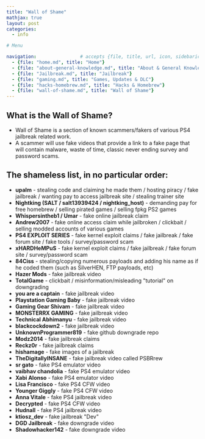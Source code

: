 ```yaml
---
title: "Wall of Shame"
mathjax: true
layout: post
categories:
  - info

# Menu

navigation:                # accepts {file, title, url, icon, sidebaricon}
  - {file: "home.md", title: "Home"}
  - {file: "about-general-knowledge.md", title: "About & General Knowledge"}
  - {file: "Jailbreak.md", title: "Jailbreak"}
  - {file: "gaming.md", title: "Games, Updates & DLC"}
  - {file: "hacks-homebrew.md", title: "Hacks & Homebrew"}
  - {file: "wall-of-shame.md", title: "Wall of Shame"}
---
```



## What is the Wall of Shame?
 * Wall of Shame is a section of known scammers/fakers of various PS4 jailbreak related work.
 * A scammer will use fake videos that provide a link to a fake page that will contain malware, waste of time, classic never ending survey and password scams.
 
## The shameless list, in no particular order:

* **upalm** - stealing code and claiming he made them / hosting piracy / fake jailbreak / wanting pay to access jailbreak site / stealing trainer site
* **Nightking (SALT / salt13939424 / nightking_host)** - demanding pay for free homebrew / selling pirated games / selling fpkg PS2 games
* **Whispersintheb1 / Umar** - fake online jailbreak claim
* **Andrew2007** - fake online access claim while jailbroken / clickbait / selling modded accounts of various games
* **PS4 EXPLOIT SERIES** - fake kernel exploit claims / fake jailbreak / fake forum site / fake tools / survey/password scam
* **xHARDHeMPuS** - fake kernel exploit claims / fake jailbreak / fake forum site / survey/password scam
* **84Ciss** - stealing/copying numerous payloads and adding his name as if he coded them (such as SilverHEN, FTP payloads, etc)
* **Hazer Mods** - fake jailbreak video
* **TotalGame** - clickbait / misinformation/misleading "tutorial" on downgrading
* **you are a captain** - fake jailbreak video
* **Playstation Gaming Baby** - fake jailbreak video
* **Gaming Gear Shivam** - fake jailbreak video
* **MONSTERRX GAMING** - fake jailbreak video
* **Technical Abhimanyu** - fake jailbreak video
* **blackcockdown2** - fake jailbreak video
* **UnknownProgrammer819** - fake github downgrade repo
* **Modz2014** - fake jailbreak claims
* **Reckz0r** - fake jailbreak claims
* **hishamage** - fake images of a jailbreak
* **TheDigitallyINSANE** - fake jailbreak video called PSBRrew
* **sr gato** - fake PS4 emulator video
* **vaibhav chandolia** - fake PS4 emulator video
* **Xabi Alonso** - fake PS4 emulator video
* **Lisa Francisco** - fake PS4 CFW video
* **Younger Giggly** - fake PS4 CFW video
* **Anna Vitale** - fake PS4 jailbreak video
* **Decrypted** - fake PS4 CFW video
* **Hudnall** - fake PS4 jailbreak video
* **ktiosz_dev** - fake jailbreak "Dev"
* **DGD Jailbreak** - fake downgrade video
* **Shadowhacker142** - fake downgrade video
